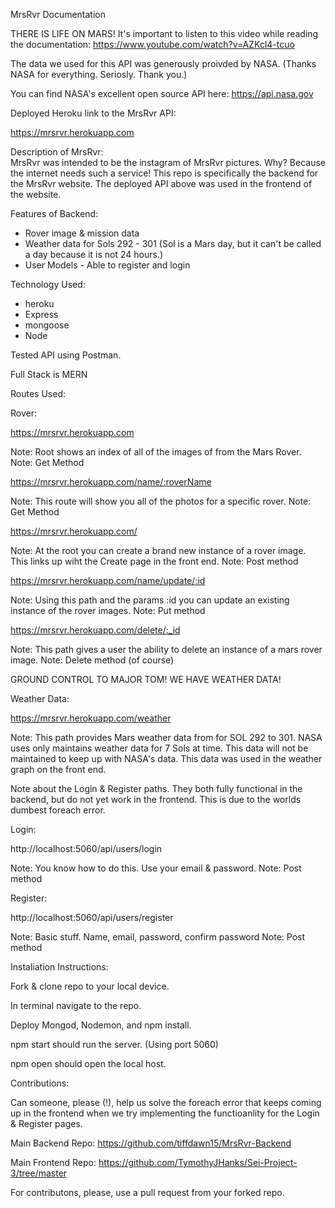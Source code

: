MrsRvr Documentation 


THERE IS LIFE ON MARS!
It's important to listen to this video while reading the documentation: https://www.youtube.com/watch?v=AZKcl4-tcuo  

The data we used for this API was generously proivded by NASA. (Thanks NASA for everything. Seriosly. Thank you.)

You can find NASA's excellent open source  API here: 
https://api.nasa.gov




Deployed Heroku link to the MrsRvr API: 

https://mrsrvr.herokuapp.com


Description of MrsRvr:   
MrsRvr was intended to be the instagram of MrsRvr pictures. Why? Because the internet needs such a service! This repo is specifically the backend for the MrsRvr website. The deployed API above was used in the frontend of the website. 

Features of Backend: 
* Rover image & mission data 
* Weather data for Sols 292 - 301 (Sol is a Mars day, but it can't be called a day because it is not 24 hours.)
* User Models - Able to register and login 


Technology Used: 
* heroku 
* Express 
* mongoose 
* Node 

Tested API using Postman. 

Full Stack is MERN 



Routes Used: 

Rover:   

https://mrsrvr.herokuapp.com   

Note: Root shows an index of all of the images of from the Mars Rover.   
Note: Get Method   

https://mrsrvr.herokuapp.com/name/:roverName  

Note: This route will show you all of the photos for a specific rover. 
Note: Get Method  


https://mrsrvr.herokuapp.com/

Note: At the root you can create a brand new instance of a rover image. This links up wiht the Create page in the front end. 
Note: Post method   

https://mrsrvr.herokuapp.com/name/update/:id    

Note: Using this path and the params :id you can update an existing instance of the rover images. 
Note: Put method   

https://mrsrvr.herokuapp.com/delete/:_id

Note: This path gives a user the ability to delete an instance of a mars rover image. 
Note: Delete method (of course)   




GROUND CONTROL TO MAJOR TOM! WE HAVE WEATHER DATA!


   
Weather Data: 

https://mrsrvr.herokuapp.com/weather

Note: This path provides Mars weather data from for SOL 292 to 301. NASA uses only maintains weather data for 7 Sols at time. This data will not be maintained to keep up with NASA's data. 
This data was used in the weather graph on the front end. 





 Note about the Login & Register paths. They both fully functional in the backend, but do not yet work in the frontend. This is due to the worlds dumbest foreach error. 


Login: 

http://localhost:5060/api/users/login

Note: You know how to do this. Use your email & password. 
Note: Post method 

Register: 

http://localhost:5060/api/users/register

Note: Basic stuff. Name, email, password, confirm password 
Note: Post method 



Instaliation Instructions: 

Fork & clone repo to your local device. 

In terminal navigate to the repo. 

Deploy Mongod, Nodemon, and npm install. 

npm start should run the server. (Using port 5060)

npm open should open the local host. 



Contributions: 

Can someone, please (!), help us solve the foreach error that keeps coming up in the frontend when we try implementing the functioanlity for the Login & Register pages. 

Main Backend Repo: https://github.com/tiffdawn15/MrsRvr-Backend  

Main Frontend Repo: https://github.com/TymothyJHanks/Sei-Project-3/tree/master   

For contributons, please, use a pull request from your forked repo. 